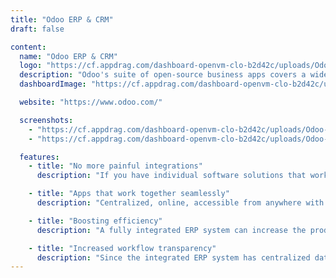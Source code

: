 ```yaml
---
title: "Odoo ERP & CRM"
draft: false

content:
  name: "Odoo ERP & CRM"
  logo: "https://cf.appdrag.com/dashboard-openvm-clo-b2d42c/uploads/Odoo-fHdP-WU2A.png"
  description: "Odoo's suite of open-source business apps covers a wide range of needs, including CRM, e-commerce, accounting, inventory, billing, point of sale and project management. It is very easy to use and fully integrated."
  dashboardImage: "https://cf.appdrag.com/dashboard-openvm-clo-b2d42c/uploads/Odoo-2-7kJ5.jpg"

  website: "https://www.odoo.com/"

  screenshots:
    - "https://cf.appdrag.com/dashboard-openvm-clo-b2d42c/uploads/Odoo-2-7kJ5.jpg"
    - "https://cf.appdrag.com/dashboard-openvm-clo-b2d42c/uploads/Odoo-1-KgpR.jpg"

  features:
    - title: "No more painful integrations"
      description: "If you have individual software solutions that work but don't talk to each other, you are probably entering things more than once and missing a comprehensive overview of what's going on. Between the Odoo apps and the tens of thousands of Community apps, there is something to help address all of your business needs in a single, cost-effective, modular solution."

    - title: "Apps that work together seamlessly"
      description: "Centralized, online, accessible from anywhere with any device, the Odoo apps work seamlessly together, giving you the ability to automate and track everything you do. Odoo's open-source development model means that thousands of developers and business experts have built the world's largest ecosystem of fully integrated business apps."

    - title: "Boosting efficiency"
      description: "A fully integrated ERP system can increase the productivity and efficiency of trading businesses. It reduces the time spent by individual departments on daily business operations. In addition, it improves employee efficiency by minimizing the manual monitoring of tasks."

    - title: "Increased workflow transparency"
      description: "Since the integrated ERP system has centralized data, tasks and workflows are highly visualized. For instance, if the ERP system is integrated with the project management tool, employees can easily view the tasks of their colleagues. Transparency in the workflow of an enterprise leads to better productivity and relationship management."
---
```

